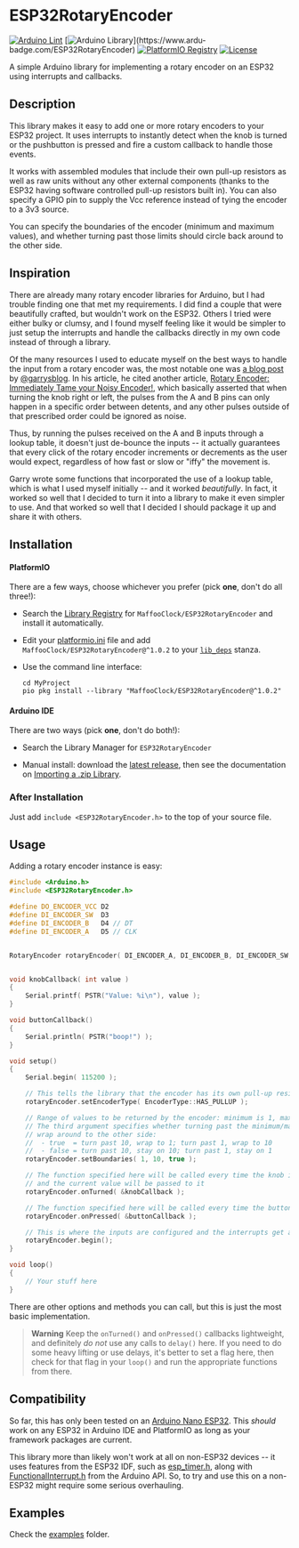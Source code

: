 # ESP32RotaryEncoder

[![Arduino Lint](https://github.com/MaffooClock/ESP32RotaryEncoder/actions/workflows/check-arduino.yml/badge.svg)](https://github.com/MaffooClock/ESP32RotaryEncoder/actions/workflows/check-arduino.yml) [![Arduino Library](https://www.ardu-badge.com/badge/ESP32RotaryEncoder.svg?)](https://www.ardu-badge.com/ESP32RotaryEncoder) [![PlatformIO Registry](https://badges.registry.platformio.org/packages/maffooclock/library/ESP32RotaryEncoder.svg)](https://registry.platformio.org/libraries/maffooclock/ESP32RotaryEncoder) [![License](https://img.shields.io/badge/license-MIT%20License-blue.svg)](http://doge.mit-license.org)

A simple Arduino library for implementing a rotary encoder on an ESP32 using interrupts and callbacks.


## Description

This library makes it easy to add one or more rotary encoders to your ESP32 project.  It uses interrupts to instantly detect when the knob is turned or the pushbutton is pressed and fire a custom callback to handle those events.

It works with assembled modules that include their own pull-up resistors as well as raw units without any other external components (thanks to the ESP32 having software controlled pull-up resistors built in).  You can also specify a GPIO pin to supply the Vcc reference instead of tying the encoder to a 3v3 source.

You can specify the boundaries of the encoder (minimum and maximum values), and whether turning past those limits should circle back around to the other side.


## Inspiration

There are already many rotary encoder libraries for Arduino, but I had trouble finding one that met my requirements.  I did find a couple that were beautifully crafted, but wouldn't work on the ESP32.  Others I tried were either bulky or clumsy, and I found myself feeling like it would be simpler to just setup the interrupts and handle the callbacks directly in my own code instead of through a library.

Of the many resources I used to educate myself on the best ways to handle the input from a rotary encoder was, the most notable one was [a blog post](https://garrysblog.com/2021/03/20/reliably-debouncing-rotary-encoders-with-arduino-and-esp32/) by [@garrysblog](https://github.com/garrysblog).  In his article, he cited another article, [Rotary Encoder: Immediately Tame your Noisy Encoder!](https://www.best-microcontroller-projects.com/rotary-encoder.html), which basically asserted that when turning the knob right or left, the pulses from the A and B pins can only happen in a specific order between detents, and any other pulses outside of that prescribed order could be ignored as noise.

Thus, by running the pulses received on the A and B inputs through a lookup table, it doesn't just de-bounce the inputs -- it actually guarantees that every click of the rotary encoder increments or decrements as the user would expect, regardless of how fast or slow or "iffy" the movement is.

Garry wrote some functions that incorporated the use of a lookup table, which is what I used myself initially -- and it worked _beautifully_.  In fact, it worked so well that I decided to turn it into a library to make it even simpler to use.  And that worked so well that I decided I should package it up and share it with others.


## Installation

#### PlatformIO

There are a few ways, choose whichever you prefer (pick **one**, don't do all three!):

- Search the [Library Registry](https://registry.platformio.org/search?t=library) for `MaffooClock/ESP32RotaryEncoder` and install it automatically.

- Edit your [platformio.ini](https://docs.platformio.org/en/latest/projectconf/index.html) file and add `MaffooClock/ESP32RotaryEncoder@^1.0.2` to your [`lib_deps`](https://docs.platformio.org/en/latest/projectconf/sections/env/options/library/lib_deps.html) stanza.

- Use the command line interface:
   ```shell
   cd MyProject
   pio pkg install --library "MaffooClock/ESP32RotaryEncoder@^1.0.2"
   ```

#### Arduino IDE

There are two ways (pick **one**, don't do both!):

- Search the Library Manager for `ESP32RotaryEncoder`

-  Manual install: download the [latest release](https://github.com/MaffooClock/ESP32RotaryEncoder/releases/latest), then see the documentation on [Importing a .zip Library](https://docs.arduino.cc/software/ide-v1/tutorials/installing-libraries#importing-a-zip-library).

### After Installation

Just add `include <ESP32RotaryEncoder.h>` to the top of your source file.


## Usage

Adding a rotary encoder instance is easy:

```c++
#include <Arduino.h>
#include <ESP32RotaryEncoder.h>

#define DO_ENCODER_VCC D2
#define DI_ENCODER_SW  D3
#define DI_ENCODER_B   D4 // DT
#define DI_ENCODER_A   D5 // CLK


RotaryEncoder rotaryEncoder( DI_ENCODER_A, DI_ENCODER_B, DI_ENCODER_SW, DO_ENCODER_VCC );


void knobCallback( int value )
{
	Serial.printf( PSTR("Value: %i\n"), value );
}

void buttonCallback()
{
	Serial.println( PSTR("boop!") );
}

void setup()
{
	Serial.begin( 115200 );

	// This tells the library that the encoder has its own pull-up resistors
	rotaryEncoder.setEncoderType( EncoderType::HAS_PULLUP );

	// Range of values to be returned by the encoder: minimum is 1, maximum is 10
	// The third argument specifies whether turning past the minimum/maximum will
	// wrap around to the other side:
	//  - true  = turn past 10, wrap to 1; turn past 1, wrap to 10
	//  - false = turn past 10, stay on 10; turn past 1, stay on 1
	rotaryEncoder.setBoundaries( 1, 10, true );

	// The function specified here will be called every time the knob is turned
	// and the current value will be passed to it
	rotaryEncoder.onTurned( &knobCallback );

	// The function specified here will be called every time the button is pushed
	rotaryEncoder.onPressed( &buttonCallback );

	// This is where the inputs are configured and the interrupts get attached
	rotaryEncoder.begin();
}

void loop()
{
	// Your stuff here
}
```

There are other options and methods you can call, but this is just the most basic implementation.

> **Warning**
> Keep the `onTurned()` and `onPressed()` callbacks lightweight, and definitely _do not_ use any calls to `delay()` here.  If you need to do some heavy lifting or use delays, it's better to set a flag here, then check for that flag in your `loop()` and run the appropriate functions from there.


## Compatibility

So far, this has only been tested on an [Arduino Nano ESP32](https://docs.arduino.cc/hardware/nano-esp32).  This _should_ work on any ESP32 in Arduino IDE and PlatformIO as long as your framework packages are current.

This library more than likely won't work at all on non-ESP32 devices -- it uses features from the ESP32 IDF, such as [esp_timer.h](https://github.com/espressif/esp-idf/blob/master/components/esp_timer/include/esp_timer.h), along with [FunctionalInterrupt.h](https://github.com/espressif/arduino-esp32/blob/master/cores/esp32/FunctionalInterrupt.h) from the Arduino API.  So, to try and use this on a non-ESP32 might require some serious overhauling.


## Examples

Check the [examples](https://github.com/MaffooClock/ESP32RotaryEncoder/tree/main/examples) folder.

